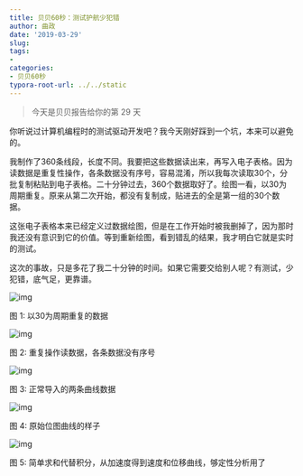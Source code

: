 ```yaml
---
title: 贝贝60秒：测试护航少犯错
author: 曲政
date: '2019-03-29'
slug: 
tags:
- 
categories:
- 贝贝60秒
typora-root-url: ../../static
---
```


>   今天是贝贝报告给你的第 29 天

你听说过计算机编程时的测试驱动开发吧？我今天刚好踩到一个坑，本来可以避免的。

我制作了360条线段，长度不同。我要把这些数据读出来，再写入电子表格。因为读数据是重复性操作，各条数据没有序号，容易混淆，所以我每次读取30个，分批复制粘贴到电子表格。二十分钟过去，360个数据取好了。绘图一看，以30为周期重复。原来从第二次开始，都没有复制成，贴进去的全是第一组的30个数据。

这张电子表格本来已经定义过数据绘图，但是在工作开始时被我删掉了，因为那时我还没有意识到它的价值。等到重新绘图，看到错乱的结果，我才明白它就是实时的测试。

这次的事故，只是多花了我二十分钟的时间。如果它需要交给别人呢？有测试，少犯错，底气足，更靠谱。

![img](/images/2019-03-29-%E8%B4%9D%E8%B4%9D60%E7%A7%92%EF%BC%9A%E6%B5%8B%E8%AF%95%E6%8A%A4%E8%88%AA%E5%B0%91%E7%8A%AF%E9%94%99/640-20200416155915195.jpeg)

图 1: 以30为周期重复的数据

![img](/images/2019-03-29-%E8%B4%9D%E8%B4%9D60%E7%A7%92%EF%BC%9A%E6%B5%8B%E8%AF%95%E6%8A%A4%E8%88%AA%E5%B0%91%E7%8A%AF%E9%94%99/640-20200416155917996.jpeg)

图 2: 重复操作读数据，各条数据没有序号

![img](/images/2019-03-29-%E8%B4%9D%E8%B4%9D60%E7%A7%92%EF%BC%9A%E6%B5%8B%E8%AF%95%E6%8A%A4%E8%88%AA%E5%B0%91%E7%8A%AF%E9%94%99/640-20200416155917017.jpeg)

图 3: 正常导入的两条曲线数据

![img](/images/2019-03-29-%E8%B4%9D%E8%B4%9D60%E7%A7%92%EF%BC%9A%E6%B5%8B%E8%AF%95%E6%8A%A4%E8%88%AA%E5%B0%91%E7%8A%AF%E9%94%99/640-20200416155917805.jpeg)

图 4: 原始位图曲线的样子

![img](/images/2019-03-29-%E8%B4%9D%E8%B4%9D60%E7%A7%92%EF%BC%9A%E6%B5%8B%E8%AF%95%E6%8A%A4%E8%88%AA%E5%B0%91%E7%8A%AF%E9%94%99/640-20200416155917948.jpeg)

图 5: 简单求和代替积分，从加速度得到速度和位移曲线，够定性分析用了